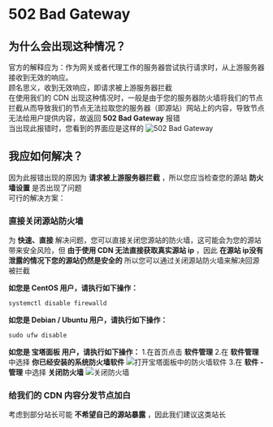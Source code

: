 # 502 Bad Gateway
## 为什么会出现这种情况？
官方的解释应为：作为网关或者代理工作的服务器尝试执行请求时，从上游服务器接收到无效的响应。  
顾名思义，收到无效响应，即请求被上游服务器拦截  
在使用我们的 CDN 出现这种情况时，一般是由于您的服务器防火墙将我们的节点拦截从而导致我们的节点无法拉取您的服务器（即源站）网站上的内容，导致节点无法给用户提供内容，故返回 **502 Bad Gateway** 报错  
当出现此报错时，您看到的界面应是这样的
![502 Bad Gateway](https://zzcdn.uerr.cn/cloudreve/uploads/2023/05/01/Vra9DDW1_QQ%E6%88%AA%E5%9B%BE20230501204159.png)

## 我应如何解决？
因为此报错出现的原因为 **请求被上游服务器拦截** ，所以您应当检查您的源站 **防火墙设置** 是否出现了问题  
可行的解决方案：  
### 直接关闭源站防火墙
为 **快速、直接** 解决问题，您可以直接关闭您源站的防火墙，这可能会为您的源站带来安全风险，但 **由于使用 CDN 无法直接获取真实源站 ip** ，因此 **在源站 ip没有泄露的情况下您的源站仍然是安全的** 所以您可以通过关闭源站防火墙来解决回源被拦截  

**如您是 CentOS 用户，请执行如下操作：**
```ts
systemctl disable firewalld
```

**如您是 Debian / Ubuntu 用户，请执行如下操作：**
```ts
sudo ufw disable
```

**如您是 宝塔面板 用户，请执行如下操作：**
1.在首页点击 **软件管理**
2.在 **软件管理** 中选择 **你已经安装的系统防火墙软件**
![打开宝塔面板中的防火墙软件](https://zzcdn.uerr.cn/cloudreve/uploads/2023/05/01/oC90YbKF_ScreenShot1_Step1.png)
3.在 **软件 - 管理** 中选择 **关闭防火墙**
![关闭防火墙](https://zzcdn.uerr.cn/cloudreve/uploads/2023/05/01/WPoqTSr7_QQ%E6%88%AA%E5%9B%BE20230501215153.png)

### 给我们的 CDN 内容分发节点加白
考虑到部分站长可能 **不希望自己的源站暴露** ，因此我们建议这类站长